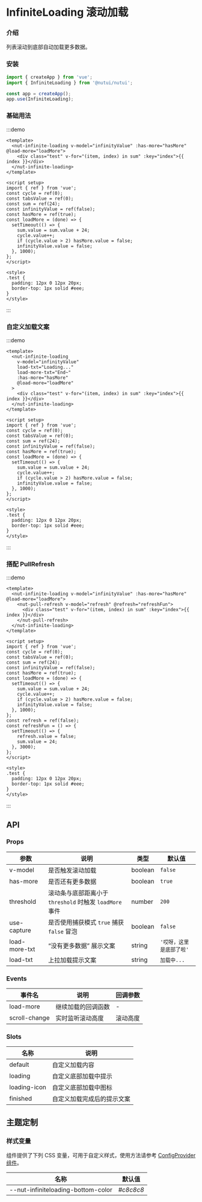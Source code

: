 # InfiniteLoading 滚动加载

### 介绍

列表滚动到底部自动加载更多数据。

### 安装

```js
import { createApp } from 'vue';
import { InfiniteLoading } from '@nutui/nutui';

const app = createApp();
app.use(InfiniteLoading);
```

### 基础用法

:::demo

```vue
<template>
  <nut-infinite-loading v-model="infinityValue" :has-more="hasMore" @load-more="loadMore">
    <div class="test" v-for="(item, index) in sum" :key="index">{{ index }}</div>
  </nut-infinite-loading>
</template>

<script setup>
import { ref } from 'vue';
const cycle = ref(0);
const tabsValue = ref(0);
const sum = ref(24);
const infinityValue = ref(false);
const hasMore = ref(true);
const loadMore = (done) => {
  setTimeout(() => {
    sum.value = sum.value + 24;
    cycle.value++;
    if (cycle.value > 2) hasMore.value = false;
    infinityValue.value = false;
  }, 1000);
};
</script>

<style>
.test {
  padding: 12px 0 12px 20px;
  border-top: 1px solid #eee;
}
</style>
```

:::

### 自定义加载文案

:::demo

```vue
<template>
  <nut-infinite-loading
    v-model="infinityValue"
    load-txt="Loading..."
    load-more-txt="End~"
    :has-more="hasMore"
    @load-more="loadMore"
  >
    <div class="test" v-for="(item, index) in sum" :key="index">{{ index }}</div>
  </nut-infinite-loading>
</template>

<script setup>
import { ref } from 'vue';
const cycle = ref(0);
const tabsValue = ref(0);
const sum = ref(24);
const infinityValue = ref(false);
const hasMore = ref(true);
const loadMore = (done) => {
  setTimeout(() => {
    sum.value = sum.value + 24;
    cycle.value++;
    if (cycle.value > 2) hasMore.value = false;
    infinityValue.value = false;
  }, 1000);
};
</script>

<style>
.test {
  padding: 12px 0 12px 20px;
  border-top: 1px solid #eee;
}
</style>
```

:::

### 搭配 PullRefresh

:::demo

```vue
<template>
  <nut-infinite-loading v-model="infinityValue" :has-more="hasMore" @load-more="loadMore">
    <nut-pull-refresh v-model="refresh" @refresh="refreshFun">
      <div class="test" v-for="(item, index) in sum" :key="index">{{ index }}</div>
    </nut-pull-refresh>
  </nut-infinite-loading>
</template>

<script setup>
import { ref } from 'vue';
const cycle = ref(0);
const tabsValue = ref(0);
const sum = ref(24);
const infinityValue = ref(false);
const hasMore = ref(true);
const loadMore = (done) => {
  setTimeout(() => {
    sum.value = sum.value + 24;
    cycle.value++;
    if (cycle.value > 2) hasMore.value = false;
    infinityValue.value = false;
  }, 1000);
};
const refresh = ref(false);
const refreshFun = () => {
  setTimeout(() => {
    refresh.value = false;
    sum.value = 24;
  }, 3000);
};
</script>

<style>
.test {
  padding: 12px 0 12px 20px;
  border-top: 1px solid #eee;
}
</style>
```

:::

## API

### Props

| 参数 | 说明 | 类型 | 默认值 |
|  ---  |  ---  |  ---  |  ---  |
| v-model | 是否触发滚动加载 | boolean | `false` |
| has-more | 是否还有更多数据 | boolean | `true` |
| threshold | 滚动条与底部距离小于 `threshold` 时触发 `loadMore` 事件 | number | `200` |
| use-capture | 是否使用捕获模式 `true` 捕获 `false` 冒泡 | boolean | `false` |
| load-more-txt | “没有更多数据” 展示文案 | string | `'哎呀，这里是底部了啦'` |
| load-txt | 上拉加载提示文案 | string | `加载中...` |

### Events

| 事件名 | 说明 | 回调参数 |
|  ---  |  ---  |  ---  |
| load-more | 继续加载的回调函数 | - |
| scroll-change | 实时监听滚动高度 | 滚动高度 |

### Slots

| 名称 | 说明 |
|  ---  |  ---  |
| default | 自定义加载内容 |
| loading | 自定义底部加载中提示 |
| loading-icon | 自定义底部加载中图标 |
| finished | 自定义加载完成后的提示文案 |

## 主题定制

### 样式变量

组件提供了下列 CSS 变量，可用于自定义样式，使用方法请参考 [ConfigProvider 组件](#/zh-CN/component/configprovider)。

| 名称 | 默认值 |
|  ---  |  ---  |
| --nut-infiniteloading-bottom-color | _#c8c8c8_ |
